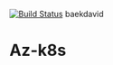 [![Build Status](https://dev.azure.com/baekdavid/baekdavid/_apis/build/status/baekdavid-CI?branchName=master)](https://dev.azure.com/baekdavid/baekdavid/_build/latest?definitionId=1&branchName=master)
baekdavid
# Az-k8s
